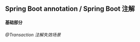 ## Spring Boot annotation / Spring Boot 注解


#### 基础部分


###### @Transaction 注解失效场景





























